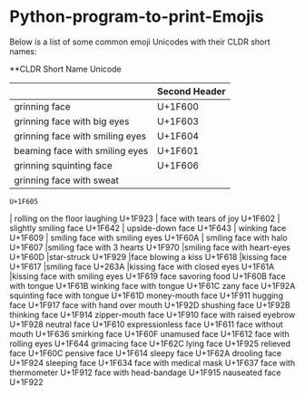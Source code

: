 # Python-program-to-print-Emojis




 
Below is a list of some common emoji Unicodes with their CLDR short names:

 
**CLDR Short Name	Unicode

|    | Second Header |
| --------------- | ------------- |
| grinning face    | U+1F600  |
| grinning face with big eyes    | U+1F603  |
| grinning face with smiling eyes | U+1F604  |
| beaming face with smiling eyes  | U+1F601
| grinning squinting face |U+1F606|
| grinning face with sweat 
 	U+1F605
| rolling on the floor laughing 
 	U+1F923
| face with tears of joy 
 	U+1F602
| slightly smiling face 
 	U+1F642
| upside-down face 
  	U+1F643
| winking face	U+1F609
| smiling face with smiling eyes 
 	U+1F60A
| smiling face with halo 
 	U+1F607
|smiling face with 3 hearts	U+1F970
|smiling face with heart-eyes	U+1F60D
|star-struck 
 	U+1F929
|face blowing a kiss 
 	U+1F618
|kissing face 
 	U+1F617
|smiling face 
 	U+263A
|kissing face with closed eyes 
 	U+1F61A
|kissing face with smiling eyes 
 	U+1F619
face savoring food 
 	U+1F60B
face with tongue 
 	U+1F61B
winking face with tongue 
 	U+1F61C
zany face 
 	U+1F92A
squinting face with tongue 
 	U+1F61D
money-mouth face 
 	U+1F911
hugging face 
 	U+1F917
face with hand over mouth 
 	U+1F92D
shushing face 
 	U+1F92B
thinking face 
 	U+1F914
zipper-mouth face 
 	U+1F910
face with raised eyebrow 
 	U+1F928
neutral face 
 	U+1F610
expressionless face 
 	U+1F611
face without mouth 
 	U+1F636
smirking face 
 	U+1F60F
unamused face 
 	U+1F612
face with rolling eyes 
 	U+1F644
grimacing face 
 	U+1F62C
lying face 
 	U+1F925
relieved face 
 	U+1F60C
pensive face 
 	U+1F614
sleepy face 
 	U+1F62A
drooling face 
 	U+1F924
sleeping face 
 	U+1F634
face with medical mask 
 	U+1F637
face with thermometer 
 	U+1F912
face with head-bandage 
 	U+1F915
nauseated face 
 	U+1F922
